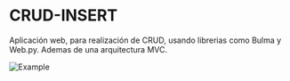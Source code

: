 # CRUD-INSERT
Aplicación web, para realización de CRUD, usando librerias como Bulma y Web.py. Ademas de una arquitectura MVC.

![Example](https://github.com/MariaDelCarmenHernandezDiaz/CRUD-UD/blob/master/Capturas/1.PNG "CRUD")
